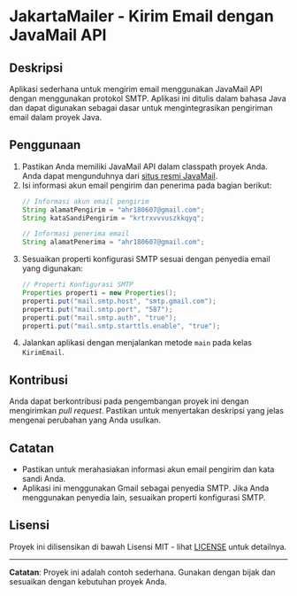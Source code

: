# JakartaMailer - Kirim Email dengan JavaMail API

## Deskripsi
Aplikasi sederhana untuk mengirim email menggunakan JavaMail API dengan menggunakan protokol SMTP. Aplikasi ini ditulis dalam bahasa Java dan dapat digunakan sebagai dasar untuk mengintegrasikan pengiriman email dalam proyek Java.

## Penggunaan
1. Pastikan Anda memiliki JavaMail API dalam classpath proyek Anda. Anda dapat mengunduhnya dari [situs resmi JavaMail](https://javaee.github.io/javamail/).
2. Isi informasi akun email pengirim dan penerima pada bagian berikut:
   ```java
   // Informasi akun email pengirim
   String alamatPengirim = "ahr180607@gmail.com";
   String kataSandiPengirim = "krtrxvvvuszkkqyq";
   
   // Informasi penerima email
   String alamatPenerima = "ahr180607@gmail.com";
   ```
3. Sesuaikan properti konfigurasi SMTP sesuai dengan penyedia email yang digunakan:
   ```java
   // Properti Konfigurasi SMTP
   Properties properti = new Properties();
   properti.put("mail.smtp.host", "smtp.gmail.com");
   properti.put("mail.smtp.port", "587");
   properti.put("mail.smtp.auth", "true");
   properti.put("mail.smtp.starttls.enable", "true");
   ```
4. Jalankan aplikasi dengan menjalankan metode `main` pada kelas `KirimEmail`.

## Kontribusi
Anda dapat berkontribusi pada pengembangan proyek ini dengan mengirimkan *pull request*. Pastikan untuk menyertakan deskripsi yang jelas mengenai perubahan yang Anda usulkan.

## Catatan
- Pastikan untuk merahasiakan informasi akun email pengirim dan kata sandi Anda.
- Aplikasi ini menggunakan Gmail sebagai penyedia SMTP. Jika Anda menggunakan penyedia lain, sesuaikan properti konfigurasi SMTP.

## Lisensi
Proyek ini dilisensikan di bawah Lisensi MIT - lihat [LICENSE](LICENSE) untuk detailnya.

---

**Catatan**: Proyek ini adalah contoh sederhana. Gunakan dengan bijak dan sesuaikan dengan kebutuhan proyek Anda.
